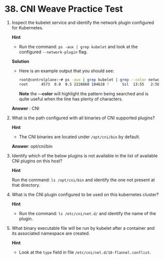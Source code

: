 # 38. CNI Weave Practice Test



1. Inspect the kubelet service and identify the network plugin configured for Kubernetes.

   **Hint**

   - Run the command: `ps -aux | grep kubelet` and look at the configured `--network-plugin` flag.

   **Solution**

   - Here is an example output that you should see:

     ```sh
     root@controlplane:~# ps -aux | grep kubelet | grep --color network-plugin=   
     root      4573  0.0  0.5 2228660 104628 ?      Ssl  13:55   2:50 /usr/bin/kubelet --bootstrap-kubeconfig=/etc/kubernetes/bootstrap-kubelet.conf --kubeconfig=/etc/kubernetes/kubelet.conf --config=/var/lib/kubelet/config.yaml --network-plugin=cni --pod-infra-container-image=k8s.gcr.io/pause:3.2
     ```

     **Note** the **--color** will highlight the pattern being searched and is quite useful when the line has plenty of characters.

   **Answer** : CNI

2. What is the path configured with all binaries of CNI supported plugins?

   **Hint**

   - The CNI binaries are located under `/opt/cni/bin` by default.

   **Answer**: opt/cni/bin

3. Identify which of the below plugins is not available in the list of available CNI plugins on this host?

   **Hint**

   Run the command: `ls /opt/cni/bin` and identify the one not present at that directory.

4. What is the CNI plugin configured to be used on this kubernetes cluster?

   **Hint**

   - Run the command: `ls /etc/cni/net.d/` and identify the name of the plugin.

5. What binary executable file will be run by kubelet after a container and its associated namespace are created.

   **Hint**

   - Look at the `type` field in file `/etc/cni/net.d/10-flannel.conflist`.

